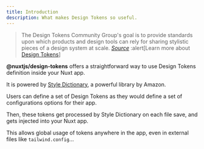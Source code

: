 ```yaml
---
title: Introduction
description: What makes Design Tokens so useful.
---
```


> The Design Tokens Community Group's goal is to provide standards upon which products and design tools can rely for sharing stylistic pieces of a design system at scale.
> _[Source](https://www.w3.org/community/design-tokens)_
> :alert[Learn more about [Design Tokens](https://backlight.dev/blog/design-tokens)]

**@nuxtjs/design-tokens** offers a straightforward way to use Design Tokens definition inside your Nuxt app. 

It is powered by [Style Dictionary](https://amzn.github.io/style-dictionary), a powerful library by Amazon.

Users can define a set of Design Tokens as they would define a set of configurations options for their app.

Then, these tokens get processed by Style Dictionary on each file save, and gets injected into your Nuxt app.

This allows global usage of tokens anywhere in the app, even in external files like `tailwind.config`...
